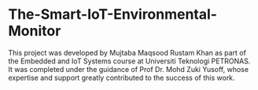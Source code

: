 # The-Smart-IoT-Environmental-Monitor
 This project was developed by Mujtaba Maqsood Rustam Khan as part of the Embedded and IoT Systems course at Universiti Teknologi PETRONAS. It was completed under the guidance of Prof Dr. Mohd Zuki Yusoff, whose expertise and support greatly contributed to the success of this work.

